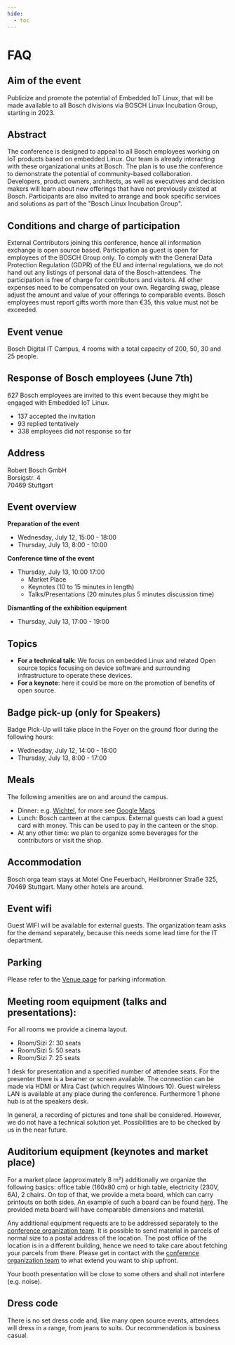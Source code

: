 ```yaml
---
hide:
  - toc
---
```


# FAQ

## Aim of the event

Publicize and promote the potential of Embedded IoT Linux, that will be made
available to all Bosch divisions via BOSCH Linux Incubation Group, starting in
2023. 


## Abstract

The conference is designed to appeal to all Bosch employees working on IoT
products based on embedded Linux. Our team is already interacting with these
organizational units at Bosch. The plan is to use the conference to demonstrate
the potential of community-based collaboration. Developers, product owners,
architects, as well as executives and decision makers will learn about new
offerings that have not previously existed at Bosch. Participants are also
invited to arrange and book specific services and solutions as part of the
"Bosch Linux Incubation Group".
 
 
## Conditions and charge of participation

External Contributors joining this conference, hence all information exchange is
open source based. Participation as guest is open for employees of the BOSCH
Group only. 
To comply with the General Data Protection Regulation (GDPR) of 
the EU and internal regulations, we do not hand out any listings of personal 
data of the Bosch-attendees.
The participation is free of charge for contributors and visitors. All other
expenses need to be compensated on your own.
Regarding swag, please adjust the amount and value of your offerings to 
comparable events. Bosch employees must report gifts worth more than €35, this
value must not be exceeded.


 
## Event venue

Bosch Digital IT Campus, 4 rooms with a total capacity of 200, 50, 30 and 25
people.


## Response of Bosch employees (June 7th)

627 Bosch employees are invited to this event because they might be engaged 
with Embedded IoT Linux.

- 137 accepted the invitation
- 93 replied tentatively 
- 338 employees did not response so far

## Address

Robert Bosch GmbH  
Borsigstr. 4  
70469  Stuttgart

## Event overview

**Preparation of the event**

- Wednesday, July 12, 15:00 - 18:00
- Thursday, July 13, 8:00 - 10:00
 

**Conference time of the event**

- Thursday, July 13, 10:00 17:00
    - Market Place
    - Keynotes (10 to 15 minutes in length)
    - Talks/Presentations (20 minutes plus 5 minutes discussion time)

**Dismantling of the exhibition equipment**

- Thursday, July 13, 17:00 - 19:00

## Topics

- **For a technical talk**: We focus on embedded Linux and related Open source
  topics focusing on device software and surrounding infrastructure to operate
  these devices.
- **For a keynote**: here it could be more on the promotion of benefits of open
  source.

 
## Badge pick-up (only for Speakers)

Badge Pick-Up will take place in the Foyer on the ground floor during the
following hours:

- Wednesday, July 12, 14:00 - 16:00 
- Thursday, July 13, 8:00 - 17:00

 
## Meals

The following amenities are on and around the campus.

- Dinner:  e.g. [Wichtel](https://www.wichtel.de/), for more see [Google Maps](https://www.google.com/maps/search/Restaurants/@48.8158054,9.164201,16z/data=!3m1!4b1!4m7!2m6!3m5!2sBorsigstra%C3%9Fe+4!3s0x4799dbf8d649b777:0x89161a241b27ea21!4m2!1d9.1703535!2d48.8147828?hl=en-GB)
- Lunch: Bosch canteen at the campus. External guests can load a guest card with
  money. This can be used to pay in the canteen or the shop.
- At any other time: we plan to organize some beverages for the contributors or
  visit the shop.

## Accommodation

Bosch orga team stays at Motel One Feuerbach, Heilbronner Straße 325, 70469
Stuttgart. Many other hotels are around.
 
## Event wifi

Guest WIFI will be available for external guests. The organization team asks for
the demand separately, because this needs some lead time for the IT department.

## Parking

Please refer to the [Venue page](../venue.md#parking) for parking information.

## Meeting room equipment (talks and presentations):

For all rooms we provide a cinema layout.

- Room/Sizi 2: 30 seats
- Room/Sizi 5: 50 seats
- Room/Sizi 7: 25 seats

1 desk for presentation and a specified number of attendee seats. For the
presenter there is a beamer or screen available. The connection can be made via
HDMI or Mira Cast (which requires Windows 10). Guest wireless LAN is available
at any place during the conference. Furthermore 1 phone hub is at the speakers
desk.

In general, a recording of pictures and tone shall be considered. However, we do
not have a technical solution yet. Possibilities are to be checked by us in the
near future. 



## Auditorium equipment (keynotes and market place)

For a market place (approximately 8 m²) additionally we organize the following
basics: office table (160x80 cm) or high table, electricity (230V, 6A), 2
chairs. On top of that, we provide a meta board, which can carry printouts on
both sides. An example of such a board can be found
[here](https://eventura.net/mietwelt-shop/moebel-zubehoer/konferenz-bueromoebel/2136/metaplan-pinnwand-franken-grau-tafelmasse-h150cm-x-b-120cm).
The provided meta board will have comparable dimensions and material.

Any additional equipment requests are to be addressed separately to the
[conference organization team](../contact.md). It is possible to send material
in parcels of normal size to a postal address of the location. The post office
of the location is in a different building, hence we need to take care about
fetching your parcels from there. Please get in contact with the [conference
organization team](../contact.md) to what extend you want to ship upfront.

Your booth presentation will be close to some others and shall not interfere
(e.g. noise). 



## Dress code

There is no set dress code and, like many open source events, attendees will
dress in a range, from jeans to suits. Our recommendation is business casual.
